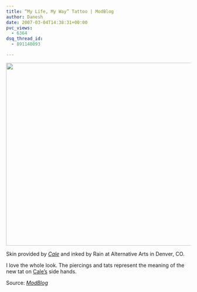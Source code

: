```yaml
---
title: “My Life, My Way” Tattoo | ModBlog
author: Danesh
date: 2007-03-04T14:38:31+00:00
pvc_views:
  - 6364
dsq_thread_id:
  - 891148093

---
```

<img loading="lazy" src="http://modblog.bmezine.com/wp-content/uploads/200702111004-pix1.jpg" height="500" width="600" />

Skin provided by _[Cale][1]_ and inked by Rain at Alternative Arts in Denver, CO.

I love the whole look. The piercings and tats represent the meaning of the new tat on [Cale&#8217;s][1] side hands.

Source: [_ModBlog_][2]

 [1]: http://iam.bmezine.com/?cale
 [2]: http://modblog.bmezine.com/2007/02/11/kanji-side-hand-tattoos/#comment-95905